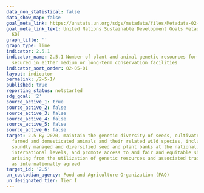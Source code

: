 ```yaml
---
data_non_statistical: false
data_show_map: false
goal_meta_link: https://unstats.un.org/sdgs/metadata/files/Metadata-02-05-01.pdf
goal_meta_link_text: United Nations Sustainable Development Goals Metadata (PDF 334
  KB)
graph_title: ''
graph_type: line
indicator: 2.5.1
indicator_name: 2.5.1 Number of plant and animal genetic resources for food and agriculture
  secured in either medium or long-term conservation facilities
indicator_sort_order: 02-05-01
layout: indicator
permalink: /2-5-1/
published: true
reporting_status: notstarted
sdg_goal: '2'
source_active_1: true
source_active_2: false
source_active_3: false
source_active_4: false
source_active_5: false
source_active_6: false
target: 2.5 By 2020, maintain the genetic diversity of seeds, cultivated plants and
  farmed and domesticated animals and their related wild species, including through
  soundly managed and diversified seed and plant banks at the national, regional and
  international levels, and promote access to and fair and equitable sharing of benefits
  arising from the utilization of genetic resources and associated traditional knowledge,
  as internationally agreed
target_id: '2.5'
un_custodian_agency: Food and Agriculture Organization (FAO)
un_designated_tier: Tier I
---
```

